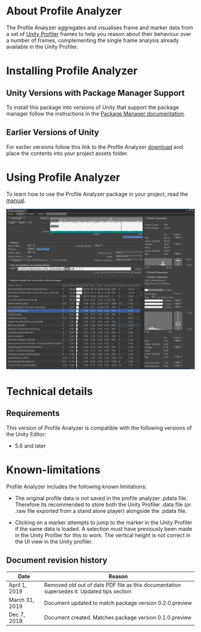 ﻿# About Profile Analyzer
The Profile Analyzer aggregates and visualises frame and marker data from a set of [Unity Profiler](https://docs.unity3d.com/Manual/Profiler.html) frames to help you reason about their behaviour over a number of frames, complementing the single frame analysis already available in the Unity Profiler.

# Installing Profile Analyzer
## Unity Versions with Package Manager Support
To install this package into versions of Unity that support the package manager follow the instructions in the [Package Manager documentation](https://docs.unity3d.com/Packages/com.unity.package-manager-ui@latest/index.html). 

## Earlier Versions of Unity
For earlier versions follow this link to the Profile Analyzer [download](https://unity.bintray.com/unity/com.unity.performance.profile-analyzer/-/) and place the contents into your project assets folder.

# Using Profile Analyzer
To learn how to use the Profile Analyzer package in your project, read the [manual](manual.md).

![Index.](images/single-view-populated.png)

# Technical details
## Requirements
This version of Profile Analyzer is compatible with the following versions of the Unity Editor:

* 5.6 and later

# Known-limitations
Profile Analyzer includes the following known limitations:

* The original profile data is not saved in the profile analyzer .pdata file. Therefore its recommended to store both the Unity Profiler .data file (or .raw file exported from a stand alone player) alongside the .pdata file.

* Clicking on a marker attempts to jump to the marker in the Unity Profiler if the same data is loaded. A selection must have previously been made in the Unity Profiler for this to work. The vertical height is not correct in the UI view in the Unity profiler.

## Document revision history
|Date|Reason|
|---|---|
|April 1, 2019|Removed old out of date PDF file as this documentation supersedes it. Updated tips section|
|March 31, 2019|Document updated to match package version 0.2.0.preview|
|Dec 7, 2018|Document created. Matches package version 0.1.0.preview|


